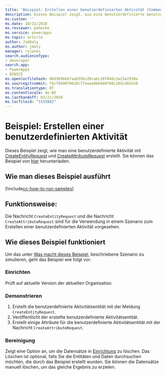```yaml
---
title: 'Beispiel: Erstellen einer benutzerdefinierten Aktivität (Common Data Service) | Microsoft-Dokumentation'
description: Dieses Beispiel zeigt, wie eine benutzerdefinierte benutzerdefinierten Aktivität erstellet wird.
ms.custom: ''
ms.date: 10/31/2018
ms.reviewer: pehecke
ms.service: powerapps
ms.topic: article
author: JimDaly
ms.author: jdaly
manager: ryjones
search.audienceType:
- developer
search.app:
- PowerApps
- D365CE
ms.openlocfilehash: 08d369bbb7aa835bcd9cabc28f04dc3a23e2938e
ms.sourcegitcommit: f4cf849070628cf7eeaed6b4d4f08c20dcd02e58
ms.translationtype: HT
ms.contentlocale: de-DE
ms.lasthandoff: 03/21/2020
ms.locfileid: "3155882"
---
```

# <a name="sample-create-a-custom-activity"></a>Beispiel: Erstellen einer benutzerdefinierten Aktivität

Dieses Beispiel zeigt, wie man eine benutzerdefinierte Aktivität mit [CreateEntityRequest](https://docs.microsoft.com/dotnet/api/microsoft.xrm.sdk.messages.createentityrequest?view=dynamics-general-ce-9) und [CreateAttributeRequest](https://docs.microsoft.com/dotnet/api/microsoft.xrm.sdk.messages.createattributerequest?view=dynamics-general-ce-9) erstellt. Sie können das Beispiel von [hier](https://github.com/Microsoft/PowerApps-Samples/tree/master/cds/orgsvc/C%23/CustomActivity) herunterladen. 

## <a name="how-to-run-this-sample"></a>Wie man dieses Beispiel ausführt

[!include[cc-how-to-run-samples](../../includes/cc-how-to-run-samples.md)]

## <a name="what-this-sample-does"></a>Funktionsweise:

Die Nachricht `CreateEntityRequest` und die Nachricht `CreateAttributeRequest` sind für die Verwendung in einem Szenario zum Erstellen einer benutzerdefinierten Aktivität vorgesehen.

## <a name="how-this-sample-works"></a>Wie dieses Beispiel funktioniert

Um das unter [Was macht dieses Beispiel](#what-this-sample-does), beschriebene Szenario zu simulieren, geht das Beispiel wie folgt vor:

### <a name="setup"></a>Einrichten

Prüft auf aktuelle Version der aktuellen Organisation.

### <a name="demonstrate"></a>Demonstrieren

1. Erstellt die benutzerdefinierte Aktivitätsentität mit der Meldung `CreateEntityRequest`.
2. Veröffentlicht der erstellte benutzerdefinierte Aktivitätsentität.
3. Erstellt einige Attribute für die benutzerdefinierte Aktivitätsentität mit der Nachricht `CreateAttributeRequest`.

### <a name="clean-up"></a>Bereinigung

Zeigt eine Option an, um die Datensätze in [Einrichtung](#setup) zu löschen. Das Löschen ist optional, falls Sie die Entitäten und Daten durchsuchen möchten, die durch das Beispiel erstellt wurden. Sie können die Datensätze manuell löschen, um das gleiche Ergebnis zu erzielen.
